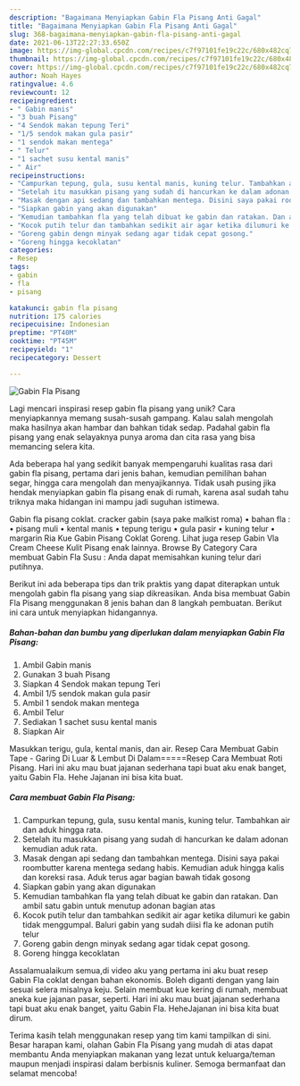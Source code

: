```yaml
---
description: "Bagaimana Menyiapkan Gabin Fla Pisang Anti Gagal"
title: "Bagaimana Menyiapkan Gabin Fla Pisang Anti Gagal"
slug: 368-bagaimana-menyiapkan-gabin-fla-pisang-anti-gagal
date: 2021-06-13T22:27:33.650Z
image: https://img-global.cpcdn.com/recipes/c7f97101fe19c22c/680x482cq70/gabin-fla-pisang-foto-resep-utama.jpg
thumbnail: https://img-global.cpcdn.com/recipes/c7f97101fe19c22c/680x482cq70/gabin-fla-pisang-foto-resep-utama.jpg
cover: https://img-global.cpcdn.com/recipes/c7f97101fe19c22c/680x482cq70/gabin-fla-pisang-foto-resep-utama.jpg
author: Noah Hayes
ratingvalue: 4.6
reviewcount: 12
recipeingredient:
- " Gabin manis"
- "3 buah Pisang"
- "4 Sendok makan tepung Teri"
- "1/5 sendok makan gula pasir"
- "1 sendok makan mentega"
- " Telur"
- "1 sachet susu kental manis"
- " Air"
recipeinstructions:
- "Campurkan tepung, gula, susu kental manis, kuning telur. Tambahkan air dan aduk hingga rata."
- "Setelah itu masukkan pisang yang sudah di hancurkan ke dalam adonan kemudian aduk rata."
- "Masak dengan api sedang dan tambahkan mentega. Disini saya pakai roombutter karena mentega sedang habis. Kemudian aduk hingga kalis dan koreksi rasa. Aduk terus agar bagian bawah tidak gosong"
- "Siapkan gabin yang akan digunakan"
- "Kemudian tambahkan fla yang telah dibuat ke gabin dan ratakan. Dan ambil satu gabin untuk menutup adonan bagian atas"
- "Kocok putih telur dan tambahkan sedikit air agar ketika dilumuri ke gabin tidak menggumpal. Baluri gabin yang sudah diisi fla ke adonan putih telur"
- "Goreng gabin dengn minyak sedang agar tidak cepat gosong."
- "Goreng hingga kecoklatan"
categories:
- Resep
tags:
- gabin
- fla
- pisang

katakunci: gabin fla pisang 
nutrition: 175 calories
recipecuisine: Indonesian
preptime: "PT40M"
cooktime: "PT45M"
recipeyield: "1"
recipecategory: Dessert

---
```



![Gabin Fla Pisang](https://img-global.cpcdn.com/recipes/c7f97101fe19c22c/680x482cq70/gabin-fla-pisang-foto-resep-utama.jpg)

Lagi mencari inspirasi resep gabin fla pisang yang unik? Cara menyiapkannya memang susah-susah gampang. Kalau salah mengolah maka hasilnya akan hambar dan bahkan tidak sedap. Padahal gabin fla pisang yang enak selayaknya punya aroma dan cita rasa yang bisa memancing selera kita.

Ada beberapa hal yang sedikit banyak mempengaruhi kualitas rasa dari gabin fla pisang, pertama dari jenis bahan, kemudian pemilihan bahan segar, hingga cara mengolah dan menyajikannya. Tidak usah pusing jika hendak menyiapkan gabin fla pisang enak di rumah, karena asal sudah tahu triknya maka hidangan ini mampu jadi suguhan istimewa.

Gabin fla pisang coklat. cracker gabin (saya pake malkist roma) • bahan fla : • pisang muli • kental manis • tepung terigu • gula pasir • kuning telur • margarin Ria Kue Gabin Pisang Coklat Goreng. Lihat juga resep Gabin Vla Cream Cheese Kulit Pisang enak lainnya. Browse By Category Cara membuat Gabin Fla Susu : Anda dapat memisahkan kuning telur dari putihnya.


Berikut ini ada beberapa tips dan trik praktis yang dapat diterapkan untuk mengolah gabin fla pisang yang siap dikreasikan. Anda bisa membuat Gabin Fla Pisang menggunakan 8 jenis bahan dan 8 langkah pembuatan. Berikut ini cara untuk menyiapkan hidangannya.

<!--inarticleads1-->

##### Bahan-bahan dan bumbu yang diperlukan dalam menyiapkan Gabin Fla Pisang:

1. Ambil  Gabin manis
1. Gunakan 3 buah Pisang
1. Siapkan 4 Sendok makan tepung Teri
1. Ambil 1/5 sendok makan gula pasir
1. Ambil 1 sendok makan mentega
1. Ambil  Telur
1. Sediakan 1 sachet susu kental manis
1. Siapkan  Air


Masukkan terigu, gula, kental manis, dan air. Resep Cara Membuat Gabin Tape - Garing Di Luar &amp; Lembut Di Dalam=====Resep Cara Membuat Roti Pisang. Hari ini aku mau buat jajanan sederhana tapi buat aku enak banget, yaitu Gabin Fla. Hehe Jajanan ini bisa kita buat. 

<!--inarticleads2-->

##### Cara membuat Gabin Fla Pisang:

1. Campurkan tepung, gula, susu kental manis, kuning telur. Tambahkan air dan aduk hingga rata.
1. Setelah itu masukkan pisang yang sudah di hancurkan ke dalam adonan kemudian aduk rata.
1. Masak dengan api sedang dan tambahkan mentega. Disini saya pakai roombutter karena mentega sedang habis. Kemudian aduk hingga kalis dan koreksi rasa. Aduk terus agar bagian bawah tidak gosong
1. Siapkan gabin yang akan digunakan
1. Kemudian tambahkan fla yang telah dibuat ke gabin dan ratakan. Dan ambil satu gabin untuk menutup adonan bagian atas
1. Kocok putih telur dan tambahkan sedikit air agar ketika dilumuri ke gabin tidak menggumpal. Baluri gabin yang sudah diisi fla ke adonan putih telur
1. Goreng gabin dengn minyak sedang agar tidak cepat gosong.
1. Goreng hingga kecoklatan


Assalamualaikum semua,di video aku yang pertama ini aku buat resep Gabin Fla coklat dengan bahan ekonomis. Boleh diganti dengan yang lain sesuai selera misalnya keju. Selain membuat kue kering di rumah, membuat aneka kue jajanan pasar, seperti. Hari ini aku mau buat jajanan sederhana tapi buat aku enak banget, yaitu Gabin Fla. HeheJajanan ini bisa kita buat dirum. 

Terima kasih telah menggunakan resep yang tim kami tampilkan di sini. Besar harapan kami, olahan Gabin Fla Pisang yang mudah di atas dapat membantu Anda menyiapkan makanan yang lezat untuk keluarga/teman maupun menjadi inspirasi dalam berbisnis kuliner. Semoga bermanfaat dan selamat mencoba!
